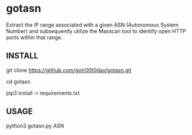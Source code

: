 # gotasn
Extract the IP range associated with a given ASN (Autonomous System Number) and subsequently utilize the Masscan tool to identify open HTTP ports within that range. 

## INSTALL

git clone https://github.com/gotr00t0day/gotasn.git

cd gotasn

pip3 install -r requirements.txt

## USAGE

python3 gotasn.py ASN
